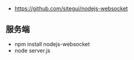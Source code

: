 # 
- https://github.com/sitegui/nodejs-websocket

##  服务端
- npm install nodejs-websocket
- node server.js